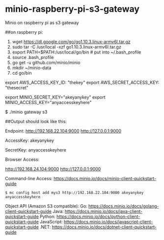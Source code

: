 # minio-raspberry-pi-s3-gateway
Minio on raspberry pi as s3 gateway


##on raspberry pi:


1. wget https://dl.google.com/go/go1.10.3.linux-armv6l.tar.gz
2. sudo tar -C /usr/local -xzf go1.10.3.linux-armv6l.tar.gz
3. export PATH=$PATH:/usr/local/go/bin # put into ~/.bash_profile
4. source .bash_profile
5. go get -u github.com/minio/minio
6. mkdir ~/minio-data
7. cd go/bin

export AWS_ACCESS_KEY_ID: "thekey"
export AWS_SECRET_ACCESS_KEY: "thesecret"

export MINIO_SECRET_KEY="akeyanykey"
export MINIO_ACCESS_KEY="anyaccesskeyhere"

$  ./minio gateway s3

##Output should look like this:

Endpoint:  http://192.168.22.104:9000  http://127.0.0.1:9000

AccessKey: akeyanykey 

SecretKey: anyaccesskeyhere

Browser Access:

   http://192.168.24.104:9000  http://127.0.0.1:9000

Command-line Access: https://docs.minio.io/docs/minio-client-quickstart-guide


    $ mc config host add mys3 http://192.168.22.104:9000 akeyanykey anyaccesskeyhere

Object API (Amazon S3 compatible):
   Go:         https://docs.minio.io/docs/golang-client-quickstart-guide
   Java:       https://docs.minio.io/docs/java-client-quickstart-guide
   Python:     https://docs.minio.io/docs/python-client-quickstart-guide
   JavaScript: https://docs.minio.io/docs/javascript-client-quickstart-guide
   .NET:       https://docs.minio.io/docs/dotnet-client-quickstart-guide
